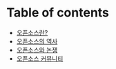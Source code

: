 # Table of contents

* [오픈소스란?](GitBook/오픈소스란?.md)
* [오픈소스의 역사](history.md)
* [오픈소스와 논쟁](GitBook/오픈소스와_논쟁.md)
* [오픈소스 커뮤니티](GitBook/os-community-ver2.md)

